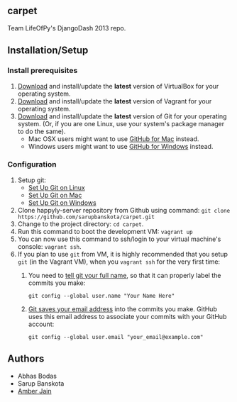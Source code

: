 ## carpet

Team LifeOfPy's DjangoDash 2013 repo.

## Installation/Setup
### Install prerequisites
1. [Download](https://www.virtualbox.org/wiki/Downloads) and install/update the **latest** version of VirtualBox for your operating system.
2. [Download](http://downloads.vagrantup.com/) and install/update the **latest** version of Vagrant for your operating system.
3. [Download](http://git-scm.com/downloads) and install/update the **latest** version of Git for your operating system. (Or, if you are one Linux, use your system's package manager to do the same).
    * Mac OSX users might want to use [GitHub for Mac](http://mac.github.com/) instead.
    * Windows users might want to use [GitHub for Windows](http://windows.github.com/) instead.

### Configuration
1. Setup git:
    * [Set Up Git on Linux](https://help.github.com/articles/set-up-git#platform-linux)
    * [Set Up Git on Mac](https://help.github.com/articles/set-up-git#platform-mac)
    * [Set Up Git on Windows](https://help.github.com/articles/set-up-git#platform-windows)
2. Clone happyly-server repository from Github using command:
`git clone https://github.com/sarupbanskota/carpet.git`
3. Change to the project directory: `cd carpet`.
4. Run this command to boot the development VM: `vagrant up`
5. You can now use this command to ssh/login to your virtual machine's console: `vagrant ssh`.
6. If you plan to use `git` from VM, it is highly recommended that you setup `git` (in the Vagrant VM), when you `vagrant ssh` for the very first time:
    1. You need to [tell git your full name](https://help.github.com/articles/set-up-git#username), so that it can properly label the commits you make:

        `git config --global user.name "Your Name Here"`
    2. [Git saves your email address](https://help.github.com/articles/set-up-git#email) into the commits you make. GitHub uses this email address to associate your commits with your GitHub account:

        `git config --global user.email "your_email@example.com"`

## Authors
* Abhas Bodas
* Sarup Banskota
* [Amber Jain](https://github.com/amberj)
